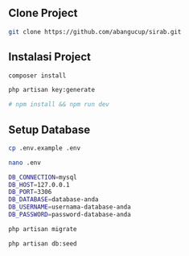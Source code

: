<!-- ## Sistem Informasi Pelaporan Rabies (SIRAB)

    - Sistem informasi pelaporan rabies dibuat sebagai pendukung SKRIPSI.
    - Sistem informasi ini dibuat belandaskan masalah yang ada di dinas kesehatan kota gorontalo terkait dengan pelaporan rabies oleh puskesmas ke dinas kesehatan kota gorontalo, yang setelahnya dinas kesehatan kota gorontalo akan melakukan rekapan data yang akan di berikan kepada dinas kesehatan provinsi dan kepada bidang P2PL dinas kesehatan kota gorontalo
    - Sistem informasi ini dikembangkan menggunakan bahasa pemrograman PHP dengan bantuan Framework LARAVEL sebgai template atau kerangka kerja MVC PHP
    - Sistem informasi ini dibuat untuk digunakan oleh puskesmas dan juga pemegang layanan  RABIES(P2PL dinas kesehatan kota)

## Fitur SIRAB

    - Penginputan data puskesmas dan user puskesmas oleh dinas kesehatan kota
    - Penginputan data masyarakat yang terkena penyakit rabies oleh puskesmas
    - Pelaporan data bulanan ataupun harian ke kepala puskesmas oleh puskes
    - Pelaporan data bulanan ataupun tahunan ke kepala bidang P2PL oleh pemegang layanan RABIES dinas kesehatan kota gorontalo
    - Dan Lainnya (Menunggu Pengembangan Selanjutnya)

## Copyright @ 2023 -->
## Clone Project

```bash
git clone https://github.com/abangucup/sirab.git
```

## Instalasi Project

```bash
composer install
```

```bash
php artisan key:generate
```

```bash
# npm install && npm run dev
```

## Setup Database

```bash
cp .env.example .env
```

```bash
nano .env
```

```bash
DB_CONNECTION=mysql
DB_HOST=127.0.0.1
DB_PORT=3306
DB_DATABASE=database-anda
DB_USERNAME=usernama-database-anda
DB_PASSWORD=password-database-anda
```

```bash
php artisan migrate
```

```bash
php artisan db:seed
```

